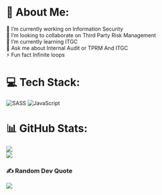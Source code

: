 # 💫 About Me:
🔭 I’m currently working on Information Security <br>👯 I’m looking to collaborate on Third Party Risk Management <br>🌱 I’m currently learning ITGC<br>💬 Ask me about Internal Audit or TPRM And ITGC<br>⚡ Fun fact Infinite loops


# 💻 Tech Stack:
![SASS](https://img.shields.io/badge/SASS-hotpink.svg?style=for-the-badge&logo=SASS&logoColor=white) ![JavaScript](https://img.shields.io/badge/javascript-%23323330.svg?style=for-the-badge&logo=javascript&logoColor=%23F7DF1E)
# 📊 GitHub Stats:
![](https://github-readme-stats.vercel.app/api?username=vamsi8500&theme=dark&hide_border=false&include_all_commits=false&count_private=false)<br/>
![](https://github-readme-streak-stats.herokuapp.com/?user=vamsi8500&theme=dark&hide_border=false)<br/>


### ✍️ Random Dev Quote
![](https://quotes-github-readme.vercel.app/api?type=horizontal&theme=radical)
